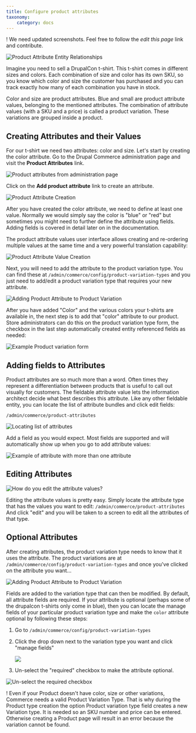 ```yaml
---
title: Configure product attributes
taxonomy:
    category: docs
---
```


! We need updated screenshots. Feel free to follow the *edit this page* link and contribute.

![Product Attribute Entity Relationships](tshirt_drupalcon.png)

Imagine you need to sell a DrupalCon t-shirt. This t-shirt comes in
different sizes and colors. Each combination of size and color has its
own SKU, so you know which color and size the customer has purchased and you can track exactly how many of each combination you have in stock.

Color and size are product attributes. Blue and small are product
attribute values, belonging to the mentioned attributes. The combination of attribute values (with a SKU and a price) is called a product variation. These variations are grouped inside a product.

Creating Attributes and their Values
------------------------------------

For our t-shirt we need two attributes: color and size. Let's start by
creating the color attribute. Go to the Drupal Commerce administration page and visit the **Product Attributes** link.

![Product attributes from administration page](images/commerce-configuration-attributes.png)

Click on the **Add product attribute** link to create an attribute.

![Product Attribute Creation](attribute_create_02.png)

After you have created the color attribute, we need to define at least
one value. Normally we would simply say the color is "blue" or "red" but
sometimes you might need to further define the attribute using fields.
Adding fields is covered in detail later on in the documentation.

The product attribute values user interface allows creating and
re-ordering multiple values at the same time and a very powerful
translation capability:

![Product Attribute Value Creation](attribute_create_03.png)

Next, you will need to add the attribute to the product variation type.
You can find these at ``/admin/commerce/config/product-variation-types``
and you just need to add/edit a product variation type that requires
your new attribute.

![Adding Product Attribute to Product Variation](attribute_create_04.png)

After you have added "Color" and the various colors your t-shirts are
available in, the next step is to add that "color" attribute to our
product. Store administrators can do this on the product variation type
form, the checkbox in the last step automatically created entity
referenced fields as needed:

![Example Product variation form](attribute_create_05.png)

Adding fields to Attributes
---------------------------

Product attributes are so much more than a word. Often times they
represent a differentiation between products that is useful to call out
visually for customers. The fieldable attribute value lets the
information architect decide what best describes this attribute. Like
any other fieldable entity, you can locate the list of attribute bundles
and click edit fields:

``/admin/commerce/product-attributes``

![Locating list of attributes](attribute_create_01.png)

Add a field as you would expect. Most fields are supported and will
automatically show up when you go to add attribute values:

![Example of attribute with more than one attribute](attribute_create_03.png)

Editing Attributes
------------------

![How do you edit the attribute values?](attribute_edit_01.png)

Editing the attribute values is pretty easy. Simply locate the attribute
type that has the values you want to edit:
``/admin/commerce/product-attributes`` And click "edit" and you will be
taken to a screen to edit all the attributes of that type.

Optional Attributes
-------------------

After creating attributes, the product variation type needs to know that
it uses the attribute. The product variations are at
``/admin/commerce/config/product-variation-types`` and once you've
clicked on the attribute you want...

![Adding Product Attribute to Product Variation](attribute_create_04.png)

Fields are added to the variation type that can then be modified. By
default, all attribute fields are required. If your attribute is
optional (perhaps some of the drupalcon t-shirts only come in blue),
then you can locate the manage fields of your particular product
variation type and make the ``color`` attribute optional by following
these steps:

1. Go to ``/admin/commerce/config/product-variation-types``
2. Click the drop down next to the variation type you want and click
   "manage fields" 
   
   ![](product_variation_manage_fields.gif)
3. Un-select the "required" checkbox to make the attribute optional.

![Un-select the required checkbox](attribute_optional.png)

! Even if your Product doesn't have color, size or other variations, Commerce needs a valid Product Variation Type. That is why during the Product type creation the option Product variation type field creates a new Variation type. It is needed so an SKU number and price can be entered. Otherwise creating a Product page will result in an error because the variation cannot be found.
